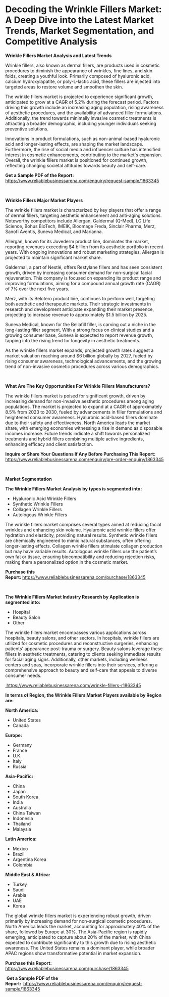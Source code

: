 <p><h1>Decoding the Wrinkle Fillers Market: A Deep Dive into the Latest Market Trends, Market Segmentation, and Competitive Analysis</h1></p><p><strong>Wrinkle Fillers Market Analysis and Latest Trends</strong></p>
<p><p>Wrinkle fillers, also known as dermal fillers, are products used in cosmetic procedures to diminish the appearance of wrinkles, fine lines, and skin folds, creating a youthful look. Primarily composed of hyaluronic acid, calcium hydroxylapatite, or poly-L-lactic acid, these fillers are injected into targeted areas to restore volume and smoothen the skin.</p><p>The wrinkle fillers market is projected to experience significant growth, anticipated to grow at a CAGR of 5.2% during the forecast period. Factors driving this growth include an increasing aging population, rising awareness of aesthetic procedures, and the availability of advanced filler formulations. Additionally, the trend towards minimally invasive cosmetic treatments is attracting a broader demographic, including younger individuals seeking preventive solutions.</p><p>Innovations in product formulations, such as non-animal-based hyaluronic acid and longer-lasting effects, are shaping the market landscape. Furthermore, the rise of social media and influencer culture has intensified interest in cosmetic enhancements, contributing to the market's expansion. Overall, the wrinkle fillers market is positioned for continued growth, reflecting changing societal attitudes towards beauty and self-care.</p></p>
<p><strong>Get a Sample PDF of the Report:&nbsp;</strong> <a href="https://www.reliablebusinessarena.com/enquiry/request-sample/1863345?utm_campaign=3002&utm_medium=2&utm_source=Github&utm_content=ia&utm_term=19042025&utm_id=wrinkle-fillers">https://www.reliablebusinessarena.com/enquiry/request-sample/1863345</a></p>
<p>&nbsp;</p>
<p><strong>Wrinkle Fillers Major Market Players</strong></p>
<p><p>The wrinkle fillers market is characterized by key players that offer a range of dermal fillers, targeting aesthetic enhancement and anti-aging solutions. Noteworthy competitors include Allergan, Galdermal (Q-Med), LG Life Science, Bohus BioTech, IMEIK, Bloomage Freda, Sinclair Pharma, Merz, Sanofi Aventis, Suneva Medical, and Marianna.</p><p>Allergan, known for its Juvederm product line, dominates the market, reporting revenues exceeding $4 billion from its aesthetic portfolio in recent years. With ongoing innovations and robust marketing strategies, Allergan is projected to maintain significant market share.</p><p>Galdermal, a part of Nestlé, offers Restylane fillers and has seen consistent growth, driven by increasing consumer demand for non-surgical facial rejuvenation. This company is focused on expanding its product range and improving formulations, aiming for a compound annual growth rate (CAGR) of 7% over the next five years.</p><p>Merz, with its Belotero product line, continues to perform well, targeting both aesthetic and therapeutic markets. Their strategic investments in research and development anticipate expanding their market presence, projecting to increase revenue to approximately $1.5 billion by 2025.</p><p>Suneva Medical, known for the Bellafill filler, is carving out a niche in the long-lasting filler segment. With a strong focus on clinical studies and a growing consumer base, Suneva is expected to report revenue growth, tapping into the rising trend for longevity in aesthetic treatments.</p><p>As the wrinkle fillers market expands, projected growth rates suggest a market valuation reaching around $6 billion globally by 2027, fueled by rising consumer awareness, technological advancements, and the growing trend of non-invasive cosmetic procedures across various demographics.</p></p>
<p>&nbsp;</p>
<p><strong>What Are The Key Opportunities For Wrinkle Fillers Manufacturers?</strong></p>
<p><p>The wrinkle fillers market is poised for significant growth, driven by increasing demand for non-invasive aesthetic procedures among aging populations. The market is projected to expand at a CAGR of approximately 8.5% from 2023 to 2030, fueled by advancements in filler formulations and heightened consumer awareness. Hyaluronic acid-based fillers dominate due to their safety and effectiveness. North America leads the market share, with emerging economies witnessing a rise in demand as disposable incomes increase. Future trends indicate a shift towards personalized treatments and hybrid fillers combining multiple active ingredients, enhancing efficacy and client satisfaction.</p></p>
<p><strong>Inquire or Share Your Questions If Any Before Purchasing This Report:</strong> <a href="https://www.reliablebusinessarena.com/enquiry/pre-order-enquiry/1863345?utm_campaign=3002&utm_medium=2&utm_source=Github&utm_content=ia&utm_term=19042025&utm_id=wrinkle-fillers">https://www.reliablebusinessarena.com/enquiry/pre-order-enquiry/1863345</a></p>
<p>&nbsp;</p>
<p><strong>Market Segmentation</strong></p>
<p><strong>The Wrinkle Fillers Market Analysis by types is segmented into:</strong></p>
<p><ul><li>Hyaluronic Acid Wrinkle Fillers</li><li>Synthetic Wrinkle Fillers</li><li>Collagen Wrinkle Fillers</li><li>Autologous Wrinkle Fillers</li></ul></p>
<p><p>The wrinkle fillers market comprises several types aimed at reducing facial wrinkles and enhancing skin volume. Hyaluronic acid wrinkle fillers offer hydration and elasticity, providing natural results. Synthetic wrinkle fillers are chemically engineered to mimic natural substances, often offering longer-lasting effects. Collagen wrinkle fillers stimulate collagen production but may have variable results. Autologous wrinkle fillers use the patient’s own fat or tissue, ensuring biocompatibility and reducing rejection risks, making them a personalized option in the cosmetic market.</p></p>
<p><strong>Purchase this Report:&nbsp;</strong><a href="https://www.reliablebusinessarena.com/purchase/1863345?utm_campaign=3002&utm_medium=2&utm_source=Github&utm_content=ia&utm_term=19042025&utm_id=wrinkle-fillers">https://www.reliablebusinessarena.com/purchase/1863345</a></p>
<p>&nbsp;</p>
<p><strong>The Wrinkle Fillers Market Industry Research by Application is segmented into:</strong></p>
<p><ul><li>Hospital</li><li>Beauty Salon</li><li>Other</li></ul></p>
<p><p>The wrinkle fillers market encompasses various applications across hospitals, beauty salons, and other sectors. In hospitals, wrinkle fillers are utilized for cosmetic procedures and reconstructive surgeries, enhancing patients' appearance post-trauma or surgery. Beauty salons leverage these fillers in aesthetic treatments, catering to clients seeking immediate results for facial aging signs. Additionally, other markets, including wellness centers and spas, incorporate wrinkle fillers into their services, offering a comprehensive approach to beauty and self-care that appeals to diverse consumer needs.</p></p>
<p><a href="https://www.reliablebusinessarena.com/wrinkle-fillers-r1863345?utm_campaign=3002&utm_medium=2&utm_source=Github&utm_content=ia&utm_term=19042025&utm_id=wrinkle-fillers">&nbsp;https://www.reliablebusinessarena.com/wrinkle-fillers-r1863345</a></p>
<p><strong>In terms of Region, the Wrinkle Fillers Market Players available by Region are:</strong></p>
<p>
    <p> <strong> North America: </strong>
        <ul>
            <li>United States</li>
            <li>Canada</li>
        </ul>
        </p> 
    <p> <strong> Europe: </strong>
        <ul>
            <li>Germany</li>
            <li>France</li>
            <li>U.K.</li>
            <li>Italy</li>
            <li>Russia</li>
        </ul>
        </p> 
    <p> <strong> Asia-Pacific: </strong>
        <ul>
            <li>China</li>
            <li>Japan</li>
            <li>South Korea</li>
            <li>India</li>
            <li>Australia</li>
            <li>China Taiwan</li>
            <li>Indonesia</li>
            <li>Thailand</li>
            <li>Malaysia</li>
        </ul>
        </p> 
    <p> <strong> Latin America: </strong>
        <ul>
            <li>Mexico</li>
            <li>Brazil</li>
            <li>Argentina Korea</li>
            <li>Colombia</li>
        </ul>
        </p> 
    <p> <strong> Middle East & Africa: </strong>
        <ul>
            <li>Turkey</li>
            <li>Saudi</li>
            <li>Arabia</li>
            <li>UAE</li>
            <li>Korea</li>
        </ul>
    </p>
    </p>
<p><p>The global wrinkle fillers market is experiencing robust growth, driven primarily by increasing demand for non-surgical cosmetic procedures. North America leads the market, accounting for approximately 40% of the share, followed by Europe at 30%. The Asia-Pacific region is rapidly emerging, anticipated to capture about 20% of the market, with China expected to contribute significantly to this growth due to rising aesthetic awareness. The United States remains a dominant player, while broader APAC regions show transformative potential in market expansion.</p></p>
<p><strong>Purchase this Report: </strong><a href="https://www.reliablebusinessarena.com/purchase/1863345?utm_campaign=3002&utm_medium=2&utm_source=Github&utm_content=ia&utm_term=19042025&utm_id=wrinkle-fillers">https://www.reliablebusinessarena.com/purchase/1863345</a></p>
<p>&nbsp;<strong>Get a Sample PDF of the Report:&nbsp;&nbsp;</strong><a href="https://www.reliablebusinessarena.com/enquiry/request-sample/1863345?utm_campaign=3002&utm_medium=2&utm_source=Github&utm_content=ia&utm_term=19042025&utm_id=wrinkle-fillers">https://www.reliablebusinessarena.com/enquiry/request-sample/1863345</a></p>
<p><strong></strong></p>
<p><p></p><p></p><p></p></p>